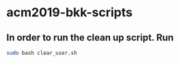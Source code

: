 # acm2019-bkk-scripts

## In order to run the clean up script. Run

```sh
sudo bash clear_user.sh
```

